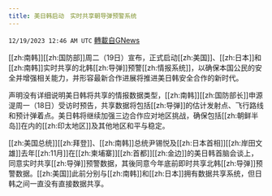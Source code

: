 ```yaml
---
title: 美日韩启动　实时共享朝导弹预警系统
---
```

`12/19/2023 12:46 AM UTC` [轉載自GNews](https://gnews.org/articles/2126418)

[[zh:南韩]][[zh:国防部]]周二（19日）宣布，正式启动[[zh:美国]]、[[zh:日本]]和[[zh:南韩]]实时共享的北韩[[zh:导弹]]预警[[zh:情报系统]]，以确保本国公民的安全并增强相关能力，并形容最新合作进展将推进美日韩安全合作的新时代。

声明没有详细说明美日韩将共享的情报数据类型，[[zh:南韩]][[zh:国防部长]]申源湜周一（18日）受访时预告，共享数据将包括[[zh:导弹]]的估计发射点、飞行路线和预计弹着点。美日韩将继续加强三边合作应对地区挑战，确保包括[[zh:朝鲜半岛]]在内的[[zh:印太地区]]及其他地区和平与稳定。

[[zh:美国总统]][[zh:拜登]]、[[zh:南韩]]总统尹锡悦及[[zh:日本首相]][[zh:岸田文雄]]去年[[zh:11月]]在[[zh:柬埔寨]][[zh:首都]][[zh:金边]]的美日韩首脑会谈上，同意实时共享[[zh:导弹]]预警数据，其後同意今年底前即时共享北韩[[zh:导弹]]预警数据。[[zh:美国]]此前分别与[[zh:南韩]]和[[zh:日本]]拥有数据共享系统，但日韩之间一直没有直接数据共享。
